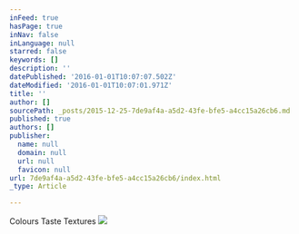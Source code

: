 ```yaml
---
inFeed: true
hasPage: true
inNav: false
inLanguage: null
starred: false
keywords: []
description: ''
datePublished: '2016-01-01T10:07:07.502Z'
dateModified: '2016-01-01T10:07:01.971Z'
title: ''
author: []
sourcePath: _posts/2015-12-25-7de9af4a-a5d2-43fe-bfe5-a4cc15a26cb6.md
published: true
authors: []
publisher:
  name: null
  domain: null
  url: null
  favicon: null
url: 7de9af4a-a5d2-43fe-bfe5-a4cc15a26cb6/index.html
_type: Article

---
```

Colours Taste Textures
![](https://the-grid-user-content.s3-us-west-2.amazonaws.com/3a24fae8-e633-4e88-81ec-dab0f50832c2.jpg)